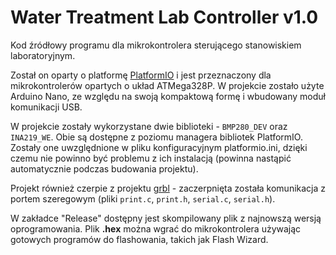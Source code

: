 # Water Treatment Lab Controller v1.0

Kod źródłowy programu dla mikrokontrolera sterującego stanowiskiem laboratoryjnym.

Został on oparty o platformę [PlatformIO](https://platformio.org/) i jest przeznaczony dla mikrokontrolerów opartych o układ ATMega328P. W projekcie zostało użyte Arduino Nano, ze względu na swoją kompaktową formę i wbudowany moduł komunikacji USB.

W projekcie zostały wykorzystane dwie biblioteki - `BMP280_DEV` oraz `INA219_WE`. Obie są dostępne z poziomu managera bibliotek PlatformIO. Zostały one uwzględnione w pliku konfiguracyjnym platformio.ini, dzięki czemu nie powinno być problemu z ich instalacją (powinna nastąpić automatycznie podczas budowania projektu).

Projekt również czerpie z projektu [grbl](https://github.com/gnea/grbl) - zaczerpnięta została komunikacja z portem szeregowym (pliki `print.c`, `print.h`, `serial.c`, `serial.h`).

W zakładce "Release" dostępny jest skompilowany plik z najnowszą wersją oprogramowania. Plik **.hex** można wgrać do mikrokontrolera używając gotowych programów do flashowania, takich jak Flash Wizard.